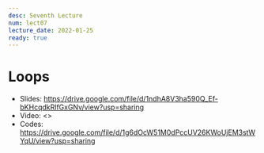 ```yaml
---
desc: Seventh Lecture
num: lect07
lecture_date: 2022-01-25
ready: true
---
```


# Loops

* Slides: <https://drive.google.com/file/d/1ndhA8V3ha590Q_Ef-bKHcqdkRlfGxGNv/view?usp=sharing>
* Video: <>
* Codes: <https://drive.google.com/file/d/1g6dOcW51M0dPccUV26KWoUjEM3stWYqU/view?usp=sharing>




